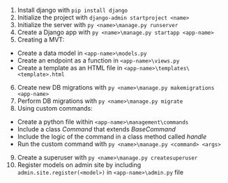 1. Install django with `pip install django`
2. Initialize the project with `django-admin startproject <name>`
3. Initialize the server with `py <name>\manage.py runserver`
4. Create a Django app with `py <name>\manage.py startapp <app-name>`
5. Creating a MVT:
  - Create a data model in `<app-name>\models.py`
  - Create an endpoint as a function in `<app-name>\views.py`
  - Create a template as an HTML file in `<app-name>\templates\<template>.html`
6. Create new DB migrations with `py <name>\manage.py makemigrations <app-name>`
7. Perform DB migrations with `py <name>\manage.py migrate`
8. Using custom commands:
  - Create a python file within `<app-name>\management\commands`
  - Include a class *Command* that extends *BaseCommand*
  - Include the logic of the command in a class method called *handle*
  - Run the custom command with `py <name>\manage.py <command> <args>`
9. Create a superuser with `py <name>\manage.py createsuperuser`
10. Register models on admin site by including `admin.site.register(<model>)` in `<app-name>\admin.py` file